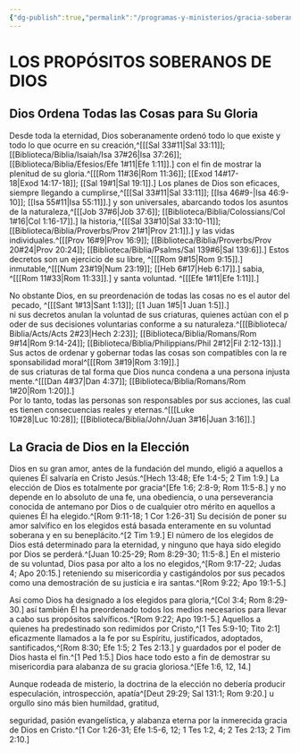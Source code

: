 ```yaml
---
{"dg-publish":true,"permalink":"/programas-y-ministerios/gracia-soberana-orizaba/identidad-y-teologia/los-propositos-soberanos-de-dios/"}
---
```


# LOS PROPÓSITOS  SOBERANOS DE DIOS

## Dios Ordena Todas las Cosas para Su Gloria

Desde toda la eternidad, Dios soberanamente ordenó todo lo que existe y todo lo que ocurre en su creación,^[[[Sal 33#11\|Sal 33:11]]; [[Biblioteca/Biblia/Isaiah/Isa 37#26\|Isa 37:26]]; [[Biblioteca/Biblia/Efesios/Efe 1#11\|Efe 1:11]].] con el fin de mostrar la plenitud de su gloria.^[[[Rom 11#36\|Rom 11:36]]; [[Exod 14#17-18\|Exod 14:17-18]]; [[Sal 19#1\|Sal 19:1]].] Los planes de Dios son eficaces, siempre llegando a cumplirse,^[[[Sal 33#11\|Sal 33:11]]; [[Isa 46#9-\|Isa 46:9-10]]; [[Isa 55#11\|Isa 55:11]].] y son universales, abarcando todos los asuntos de la naturaleza,^[[[Job 37#6\|Job 37:6]]; [[Biblioteca/Biblia/Colossians/Col 1#16\|Col 1:16-17]].] la historia,^[[[Sal 33#10\|Sal 33:10-11]]; [[Biblioteca/Biblia/Proverbs/Prov 21#1\|Prov 21:1]].] y las vidas individuales.^[[[Prov 16#9\|Prov 16:9]]; [[Biblioteca/Biblia/Proverbs/Prov 20#24\|Prov 20:24]]; [[Biblioteca/Biblia/Psalms/Sal 139#6\|Sal 139:6]].] Estos decretos son un ejercicio de su libre, ^[[[Rom 9#15\|Rom 9:15]].] inmutable,^[[[Num 23#19\|Num 23:19]]; [[Heb 6#17\|Heb 6:17]].] sabia, ^[[[Rom 11#33\|Rom 11:33]].] y santa voluntad. ^[[[Efe 1#11\|Efe 1:11]].] 

No obstante Dios, en su preordenación de todas las cosas no es el autor del pecado, ^[[[Sant 1#13\|Sant 1:13]]; [[1 Juan 1#5\|1 Juan 1:5]].] ni sus decretos anulan la voluntad de sus criaturas, quienes actúan con el poder de sus decisiones voluntarias conforme a su naturaleza.^[[[Biblioteca/Biblia/Acts/Acts 2#23\|Hech 2:23]]; [[Biblioteca/Biblia/Romans/Rom 9#14\|Rom 9:14-24]]; [[Biblioteca/Biblia/Philippians/Phil 2#12\|Fil 2:12-13]].] Sus actos de ordenar y gobernar todas las cosas son compatibles con la responsabilidad moral^[[[Rom 3#19\|Rom 3:19]].] de sus criaturas de tal forma que Dios nunca condena a una persona injustamente.^[[[Dan 4#37\|Dan 4:37]]; [[Biblioteca/Biblia/Romans/Rom 1#20\|Rom 1:20]].] Por lo tanto, todas las personas son responsables por sus acciones, las cuales tienen consecuencias reales y eternas.^[[[Luke 10#28\|Luc 10:28]]; [[Biblioteca/Biblia/John/Juan 3#16\|Juan 3:16]].]

## La Gracia de Dios en la Elección

Dios en su gran amor, antes de la fundación del mundo, eligió a aquellos a quienes Él salvaría en Cristo Jesús.^[Hech 13:48; Efe 1:4-5; 2 Tim 1:9.] La elección de Dios es totalmente por gracia^[Efe 1:6; 2:8-9; Rom 11:5-8.] y no depende en lo absoluto de una fe, una obediencia, o una perseverancia conocida de antemano por Dios o de cualquier otro mérito en aquellos a quienes Él ha elegido.^[Rom 9:11-18; 1 Cor 1:26-31] Su decisión de poner su amor salvífico en los elegidos está basada enteramente en su voluntad soberana y en su beneplácito.^[2 Tim 1:9.] El número de los elegidos de Dios está determinado para la eternidad, y ninguno que haya sido elegido por Dios se perderá.^[Juan 10:25-29; Rom 8:29-30; 11:5-8.] En el misterio de su voluntad, Dios pasa por alto a los no elegidos,^[Rom 9:17-22; Judas 4; Apo 20:15.] reteniendo su misericordia y castigándolos por sus pecados como una demostración de su justicia e ira santas.^[Rom 9:22; Apo 19:1-5.]

Así como Dios ha designado a los elegidos para gloria,^[Col 3:4; Rom 8:29-30.] así también Él ha preordenado todos los medios necesarios para llevar a cabo sus propósitos salvíficos.^[Rom 9:22; Apo 19:1-5.] Aquellos a quienes ha predestinado son redimidos por Cristo,^[1 Tes 5:9-10; Tito 2:1] eficazmente llamados a la fe por su Espíritu, justificados, adoptados, santificados,^[Rom 8:30; Efe 1:5; 2 Tes 2:13.] y guardados por el poder de Dios hasta el fin.^[1 Ped 1:5.] Dios hace todo esto a fin de demostrar su misericordia para alabanza de su gracia gloriosa.^[Efe 1:6, 12, 14.]

Aunque rodeada de misterio, la doctrina de la elección no debería producir especulación, introspección, apatía^[Deut 29:29; Sal 131:1; Rom 9:20.] u orgullo sino más bien humildad, gratitud,

seguridad, pasión evangelística, y alabanza eterna por la inmerecida gracia de Dios en Cristo.^[1 Cor 1:26-31; Efe 1:5-6, 12; 1 Tes 1:2, 4; 2 Tes 2:13; 2 Tim 2:10.]

  
